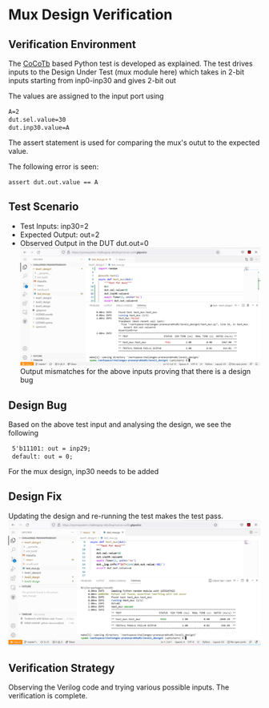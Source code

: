# Mux Design Verification

## Verification Environment

The [CoCoTb](https://www.cocotb.org/) based Python test is developed as explained. The test drives inputs to the Design Under Test (mux module here) which takes in 2-bit inputs starting from inp0-inp30 and gives 2-bit out

The values are assigned to the input port using 
```
A=2
dut.sel.value=30
dut.inp30.value=A
```

The assert statement is used for comparing the mux's outut to the expected value.

The following error is seen:
```
assert dut.out.value == A
```
## Test Scenario 
- Test Inputs: inp30=2
- Expected Output: out=2
- Observed Output in the DUT dut.out=0
 ![](https://raw.githubusercontent.com/vyomasystems-lab/challenges-pranavprabhu01/master/level1_design1/Screenshot%20(31).png?token=GHSAT0AAAAAABXE3B2XWNVLBV2NZNR7H5J4YXGDS5Q)
Output mismatches for the above inputs proving that there is a design bug

## Design Bug
Based on the above test input and analysing the design, we see the following

```
 5'b11101: out = inp29;
 default: out = 0;
```
For the mux design, inp30 needs to be added

## Design Fix
Updating the design and re-running the test makes the test pass.
![](https://raw.githubusercontent.com/vyomasystems-lab/challenges-pranavprabhu01/master/level1_design1/Screenshot%20(37).png?token=GHSAT0AAAAAABXE3B2WKTNYPVWCJZ6CN5HWYXGDW2A)
## Verification Strategy
Observing the Verilog code and trying various possible inputs. The verification is complete.

